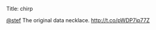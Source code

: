 Title: chirp

<a href="http://twitter.com/stef">@stef</a> The original data necklace. <a href="http://t.co/pWDP7ip77Z">http://t.co/pWDP7ip77Z</a>
